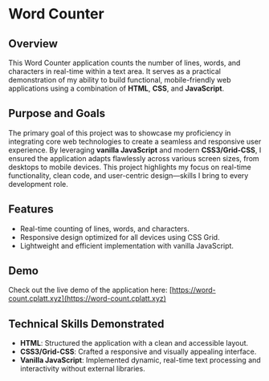 # Word Counter

## Overview
This Word Counter application counts the number of lines, words, and characters in real-time within a text area. It serves as a practical demonstration of my ability to build functional, mobile-friendly web applications using a combination of **HTML**, **CSS**, and **JavaScript**.

## Purpose and Goals
The primary goal of this project was to showcase my proficiency in integrating core web technologies to create a seamless and responsive user experience. By leveraging **vanilla JavaScript** and modern **CSS3/Grid-CSS**, I ensured the application adapts flawlessly across various screen sizes, from desktops to mobile devices. This project highlights my focus on real-time functionality, clean code, and user-centric design—skills I bring to every development role.

## Features
- Real-time counting of lines, words, and characters.
- Responsive design optimized for all devices using CSS Grid.
- Lightweight and efficient implementation with vanilla JavaScript.

## Demo
Check out the live demo of the application here: [https://word-count.cplatt.xyz](https://word-count.cplatt.xyz)

## Technical Skills Demonstrated
- **HTML**: Structured the application with a clean and accessible layout.
- **CSS3/Grid-CSS**: Crafted a responsive and visually appealing interface.
- **Vanilla JavaScript**: Implemented dynamic, real-time text processing and interactivity without external libraries.